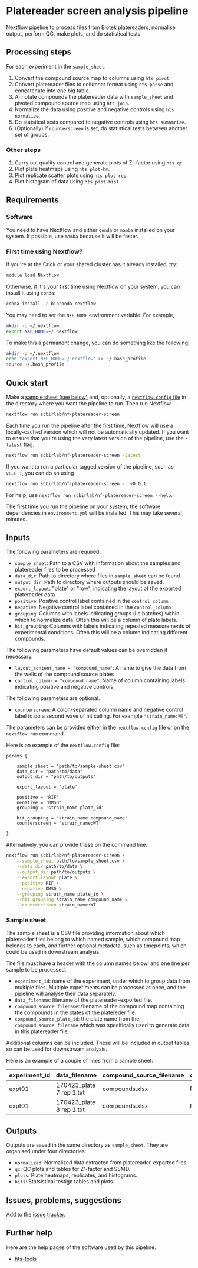 # Platereader screen analysis pipeline

Nextflow pipeline to process files from Biotek platereaders, normalise output, perform QC, make plots, and do statistical tests. 

## Processing steps

For each experiment in the `sample_sheet`:

1. Convert the compound source map to columns using `hts pivot`.
2. Convert platereader files to columnar format using `hts parse` and concatenate into one big table. 
3. Annotate compounds the platereader data with `sample_sheet` and pivoted compound source map using `hts join`.
4. Normalize the data using positive and negative controls using `hts normalize`.
5. Do statstical tests compared to negative controls using `hts sumamrize`.
6. (Optionally) if `counterscreen` is set, do statistical tests between another set of groups.

### Other steps

1. Carry out quality control and generate plots of Z\'-factor using `hts qc`.
2. Plot plate heatmaps using `hts plot-hm`.
3. Plot replicate scatter plots using `hts plot-rep`.
4. Plot histogram of data using `hts plot-hist`.

## Requirements

### Software

You need to have Nextflow and either `conda` or `mamba` installed on your system. If possible, use `mamba` because it will be faster.

### First time using Nextflow?

If you're at the Crick or your shared cluster has it already installed, try:

```bash
module load Nextflow
```

Otherwise, if it's your first time using Nextflow on your system, you can install it using `conda`:

```bash
conda install -c bioconda nextflow 
```

You may need to set the `NXF_HOME` environment variable. For example,

```bash
mkdir -p ~/.nextflow
export NXF_HOME=~/.nextflow
```

To make this a permanent change, you can do something like the following:

```bash
mkdir -p ~/.nextflow
echo "export NXF_HOME=~/.nextflow" >> ~/.bash_profile
source ~/.bash_profile
```

## Quick start

Make a [sample sheet (see below)](#sample-sheet) and, optionally, a [`nextflow.config` file](#inputs) in the directory where you want the pipeline to run. Then run Nextflow.

```bash 
nextflow run scbirlab/nf-platereader-screen
```

Each time you run the pipeline after the first time, Nextflow will use a locally-cached version which will not be automatically updated. If you want to ensure that you're using the very latest version of the pipeline, use the `-latest` flag.

```bash 
nextflow run scbirlab/nf-platereader-screen -latest
```
If you want to run a particular tagged version of the pipeline, such as `v0.0.1`, you can do so using

```bash 
nextflow run scbirlab/nf-platereader-screen -r v0.0.1
```

For help, use `nextflow run scbirlab/nf-platereader-screen --help`.

The first time you run the pipeline on your system, the software dependencies in `environment.yml` will be installed. This may take several minutes.

## Inputs

The following parameters are required:

- `sample_sheet`: Path to a CSV with information about the samples and platereader files to be processed
- `data_dir`: Path to directory where files in `sample_sheet` can be found
- `output_dir`: Path to directory where outputs should be saved.
- `export_layout`: "plate" or "row", indicating the layout of the exported platereader data
- `positive`: Positive control label contained in the `control_column`
- `negative`: Negative control label contained in the `control_column`
- `grouping`: Columns with labels indicating groups (i.e batches) within which to normalize data. Often this will be a column of plate labels.
- `hit_grouping`: Columns with labels indicating repeated measurements of experimental conditions. Often this will be a column indicating different compounds.

The following parameters have default values can be overridden if necessary.

- `layout_content_name = "compound_name"`: A name to give the data from the wells of the compound source plates
- `control_column = "compound_name"`: Name of column containing labels indicating positive and negative controls

The following parameters are optional.

- `counterscreen`: A colon-separated column name and negative control label to do a second wave of hit calling. For example `"strain_name:WT"`.

The parameters can be provided either in the `nextflow.config` file or on the `nextflow run` command.

Here is an example of the `nextflow.config` file:

```nextflow
params {
   
    sample_sheet = "path/to/sample-sheet.csv"
    data_dir = "path/to/data"
    output_dir = "path/to/outputs"

    export_layout = 'plate'

    positive = 'RIF'
    negative = 'DMSO'
    grouping = 'strain_name plate_id'

    hit_grouping = 'strain_name compound_name'
    counterscreen = 'strain_name:WT'

}
```

Alternatively, you can provide these on the command line:

```bash
nextflow run scbirlab/nf-platereader-screen \
    --sample_sheet path/to/sample_sheet.csv \
    --data_dir path/to/data \
    --output_dir path/to/outputs \
    --export_layout plate \
    --positive RIF \
    --negative DMSO \
    --grouping strain_name plate_id \
    --hit_grouping strain_name compound_name \
    --counterscreen strain_name:WT
``` 

### Sample sheet

The sample sheet is a CSV file providing information about which platereader files belong to which named sample, which compound map belongs to each, and further optional metadata, such as timepoints, which could be used in downstream analysis.

The file must have a header with the column names below, and one line per sample to be processed.

- `experiment_id`: name of the experiment, under which to group data from multiple files. Multiple experiments can be processed at once, and the pipeline will analyse their data separately.
- `data_filename`: filename of the platereader-exported file.
- `compound_source_filename`: filename of the compound map containing the compounds in the plates of the platereder file.
- `compound_source_plate_id`: the plate name from the `compound_source_filename` which was specifically used to generate data in this platereader file.

Additional columns can be included. These will be included in output tables, so can be used for downstrwam analysis.

Here is an example of a couple of lines from a sample sheet:

| experiment_id | data_filename | compound_source_filename | compound_source_plate_id | strain_name | timepoint |
| ------------- | ------------- | ------------------------ | ------------------------ | ----------- | --------- |
| expt01        | 170423_plate 7 rep 1.txt      | compounds.xlsx | Plate 7 | WT | 14 |
| expt01        | 170423_plate 8 rep 1.txt      | compounds.xlsx | Plate 8 | WT | 14 |

## Outputs

Outputs are saved in the same directory as `sample_sheet`. They are organised under four directories:

- `normalized`: Normalized data extracted from platereader-exported files.
- `qc`: QC plots and tables for Z\'-factor and SSMD.
- `plots`: Plate heatmaps, replicates, and histograms.
- `hits`: Statsistical testign tables and plots.

## Issues, problems, suggestions

Add to the [issue tracker](https://www.github.com/scbirlab/nf-platereader-screen/issues).

## Further help

Here are the help pages of the software used by this pipeline.

- [hts-tools](https://github.com/scbirlab/hts-tools)